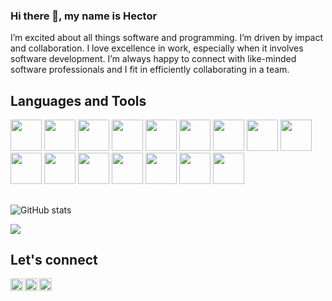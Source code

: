 ### Hi there 👋, my name is Hector

<!-- <img align="right" alt="GIF" src="" width="400" height="400" /> -->

I’m excited about all things software and programming. I’m driven by impact and collaboration. I love excellence in work, especially when it involves software development. I’m always happy to connect with like-minded software professionals and I fit in efficiently collaborating in a team.

## Languages and Tools
<div>
<img src='https://cdn.jsdelivr.net/gh/devicons/devicon/icons/javascript/javascript-plain.svg' height='50' weight='50'/>
<img src="https://cdn.jsdelivr.net/gh/devicons/devicon/icons/typescript/typescript-original.svg"  height='50' weight='50'/> 
<img src="https://cdn.jsdelivr.net/gh/devicons/devicon/icons/react/react-original-wordmark.svg" height='50' weight='50'/>
<img src="https://cdn.jsdelivr.net/gh/devicons/devicon/icons/nodejs/nodejs-original.svg" height='50' weight='50'/>
<img src="https://cdn.jsdelivr.net/gh/devicons/devicon/icons/python/python-original.svg"  height='50' weight='50'/>
<img src="https://cdn.jsdelivr.net/gh/devicons/devicon/icons/go/go-original.svg" height='50' weight='50'/> 
<img src="https://cdn.jsdelivr.net/gh/devicons/devicon/icons/csharp/csharp-original.svg" height='50' weight='50'/>
<img src="https://cdn.jsdelivr.net/gh/devicons/devicon/icons/c/c-original.svg" height='50' weight='50'/>
<img src="https://cdn.jsdelivr.net/gh/devicons/devicon/icons/mongodb/mongodb-original.svg" height='50' weight='50'/>        
<img src="https://cdn.jsdelivr.net/gh/devicons/devicon/icons/postgresql/postgresql-original.svg" height='50' weight='50'/>
<img src="https://cdn.jsdelivr.net/gh/devicons/devicon/icons/graphql/graphql-plain.svg" height='50' weight='50'/> 
<img src="https://cdn.jsdelivr.net/gh/devicons/devicon/icons/tailwindcss/tailwindcss-plain.svg" height='50' weight='50'/>   
<img src="https://cdn.jsdelivr.net/gh/devicons/devicon/icons/bootstrap/bootstrap-original.svg" height='50' weight='50'/>
<img src="https://cdn.jsdelivr.net/gh/devicons/devicon/icons/docker/docker-original.svg" height='50' weight='50 />                             
<img src="https://cdn.jsdelivr.net/gh/devicons/devicon/icons/azure/azure-original.svg" height='50' weight='50'/>  
<img src="https://cdn.jsdelivr.net/gh/devicons/devicon/icons/amazonwebservices/amazonwebservices-plain-wordmark.svg" height='50' weight='50' />   
<img src="https://cdn.jsdelivr.net/gh/devicons/devicon/icons/firebase/firebase-plain.svg" height='50' weight='50' />         
</div>        
        
## 
![GitHub stats](https://github-readme-stats.vercel.app/api?username=hector-munachi&show_icons=true&theme=dark)  

![](https://komarev.com/ghpvc/?username=hector-munachi&color=red)

## Let's connect
<a href="https://twitter.com/hector_munachi">
 <img src="https://cdn.jsdelivr.net/gh/devicons/devicon/icons/twitter/twitter-original.svg" align="left" height='20' weight='20' />
</a>
<a href="https://www.linkedin.com/in/hector-munachi">
 <img src="https://cdn.jsdelivr.net/gh/devicons/devicon/icons/linkedin/linkedin-original.svg" align="left" height='20' weight='20' />
</a>
<a href="https://hectormunachi.hashnode.dev/">
 <img src="https://raw.githubusercontent.com/danielcranney/readme-generator/main/public/icons/socials/hashnode.svg" width="20" height="20" />
</a>

